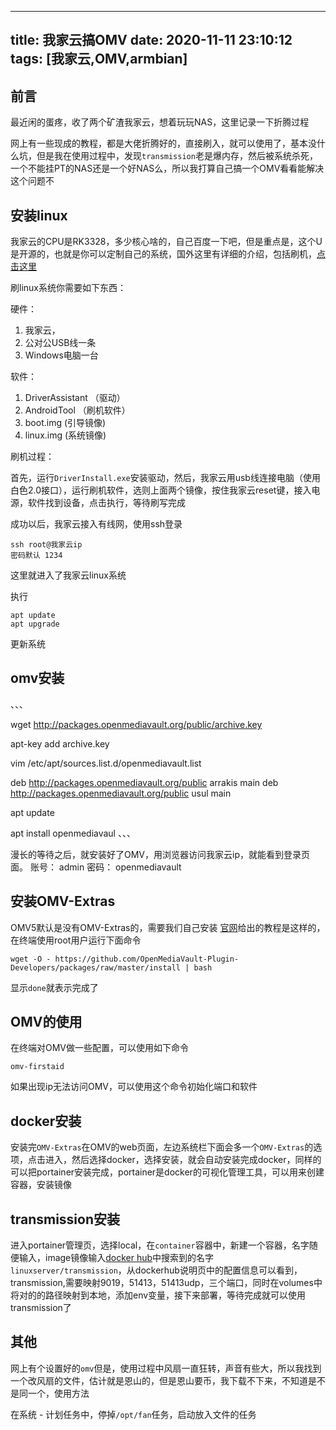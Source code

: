 
---
title: 我家云搞OMV
date: 2020-11-11 23:10:12
tags: [我家云,OMV,armbian]
---

## 前言 ## 

最近闲的蛋疼，收了两个矿渣我家云，想着玩玩NAS，这里记录一下折腾过程

网上有一些现成的教程，都是大佬折腾好的，直接刷入，就可以使用了，基本没什么坑，但是我在使用过程中，发现`transmission`老是爆内存，然后被系统杀死，一个不能挂PT的NAS还是一个好NAS么，所以我打算自己搞一个OMV看看能解决这个问题不


<!-- more -->

## 安装linux

我家云的CPU是RK3328，多少核心啥的，自己百度一下吧，但是重点是，这个U是开源的，也就是你可以定制自己的系统，国外这里有详细的介绍，包括刷机，[点击这里](https://roc-rk3328-cc.readthedocs.io/en/latest/resource.html)

刷linux系统你需要如下东西：

硬件：
1. 我家云，
2. 公对公USB线一条
3. Windows电脑一台

软件：
1. DriverAssistant （驱动）
2. AndroidTool （刷机软件）
3. boot.img (引导镜像)
4. linux.img (系统镜像)

刷机过程：

首先，运行`DriverInstall.exe`安装驱动，然后，我家云用usb线连接电脑（使用白色2.0接口），运行刷机软件，选则上面两个镜像，按住我家云reset键，接入电源，软件找到设备，点击执行，等待刷写完成

成功以后，我家云接入有线网，使用ssh登录

```
ssh root@我家云ip
密码默认 1234
```
这里就进入了我家云linux系统

执行
```
apt update 
apt upgrade
```

更新系统

## omv安装

、、、
<!--下载key-->
wget http://packages.openmediavault.org/public/archive.key
<!--添加key-->
apt-key add archive.key
<!--创建服务列表-->
vim /etc/apt/sources.list.d/openmediavault.list
<!--在列表中添加下面两个源-->
deb http://packages.openmediavault.org/public arrakis main
deb http://packages.openmediavault.org/public usul main
<!--更新源-->
apt update
<!--安装omv-->
apt install openmediavaul
、、、

漫长的等待之后，就安装好了OMV，用浏览器访问我家云ip，就能看到登录页面。
账号： admin
密码： openmediavault

## 安装OMV-Extras

OMV5默认是没有OMV-Extras的，需要我们自己安装
[官网](https://omv-extras.org/)给出的教程是这样的，在终端使用root用户运行下面命令

```
wget -O - https://github.com/OpenMediaVault-Plugin-Developers/packages/raw/master/install | bash
```

显示`done`就表示完成了

## OMV的使用

在终端对OMV做一些配置，可以使用如下命令

```
omv-firstaid
```

如果出现ip无法访问OMV，可以使用这个命令初始化端口和软件


## docker安装

安装完`OMV-Extras`在OMV的web页面，左边系统栏下面会多一个`OMV-Extras`的选项，点击进入，然后选择docker，选择安装，就会自动安装完成docker，同样的可以把portainer安装完成，portainer是docker的可视化管理工具，可以用来创建容器，安装镜像

## transmission安装

进入portainer管理页，选择local，在`container`容器中，新建一个容器，名字随便输入，image镜像输入[docker hub](https://hub.docker.com/)中搜索到的名字`linuxserver/transmission`，从dockerhub说明页中的配置信息可以看到，transmission,需要映射9019，51413，51413udp，三个端口，同时在volumes中将对的的路径映射到本地，添加env变量，接下来部署，等待完成就可以使用transmission了

## 其他

网上有个设置好的`omv`但是，使用过程中风扇一直狂转，声音有些大，所以我找到一个改风扇的文件，估计就是恩山的，但是恩山要币，我下载不下来，不知道是不是同一个，使用方法

在系统 - 计划任务中，停掉`/opt/fan`任务，启动放入文件的任务


